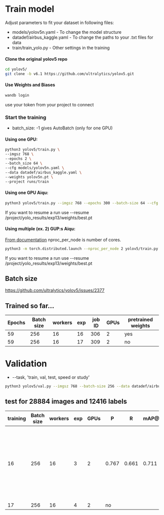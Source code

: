 # Train model 

Adjust parameters to fit your dataset in following files:
* models/yolov5n.yaml - To change the model structure
* datadef/airbus_kaggle.yaml - To change the paths to your .txt files for data
* train/train_yolo.py - Other settings in the training

#### Clone the original yolov5 repo
````bash
cd yolov5/
git clone -b v6.1 https://github.com/ultralytics/yolov5.git
````
#### Use Weights and Biases
````bash
wandb login
````
use your token from your project to connect

### Start the training
* batch_size: -1 gives AutoBatch (only for one GPU)
#### Using one GPU:
````bash
python3 yolov5/train.py \
--imgsz 768 \
--epochs 2 \
--batch_size 64 \
--cfg models/yolov5n.yaml \
--data datadef/airbus_kaggle.yaml \
--weights yolov5n.pt \
--project runs/train
````
#### Using one GPU Aiqu:
````bash
python3 yolov5/train.py --imgsz 768 --epochs 300 --batch-size 64 --cfg models/yolov5n.yaml --data datadef/airbus_kaggle_aiqu.yaml --weights yolov5n.pt --project /project/yolo_results --device 0 --save-period 1 
````
If you want to resume a run use --resume /project/yolo_results/exp13/weights/best.pt

#### Using multiple (ex. 2) GUP:s Aiqu:
[From documentation](https://docs.ultralytics.com/tutorials/multi-gpu-training/)
nproc_per_node is number of cores.
````bash
python3 -m torch.distributed.launch --nproc_per_node 2 yolov5/train.py --imgsz 768 --epochs 300 --batch-size 256 --cfg models/yolov5n.yaml --data datadef/airbus_kaggle_aiqu.yaml --weights yolov5n.pt --project /project/yolo_results --device 0,1 --save-period 10 --cache
````
If you want to resume a run use --resume /project/yolo_results/exp13/weights/best.pt

## Batch size
https://github.com/ultralytics/yolov5/issues/2377

## Trained so far...
| Epochs  | Batch size | workers | exp | job ID | GPUs | pretrained weights |
| ------ | --------- | ------ | ----------- | ---- | ------ | --|
| 59  | 256  | 16 | 16 | 306 | 2 | yes |
| 59  | 256  | 16 | 17 | 309 | 2 | no |

# Validation
* --task, 'train, val, test, speed or study'
````bash
python3 yolov5/val.py --imgsz 768 --batch-size 256 --data datadef/airbus_kaggle_aiqu.yaml --weights /project/yolo_results/exp16/weights/best.pt --project /project/yolo_results_test --device 0,1 --task test --save-txt --single-cls
````

## test for 28884 images and 12416 labels
| training  | Batch size | workers | exp | GPUs | P | R | mAP@.5 | mAP@.5:.95 | Speed |
| --------- | --------- | -------- | --- | ---- | - | - | ------ | ---------- | ----- |
| 16  | 256  | 16 | 3 |  2 | 0.767 | 0.661 | 0.711 | 0.442 |  0.1ms pre-process, 0.9ms inference, 0.6ms NMS per image at shape (256, 3, 768, 768) |
| 17  | 256  | 16 | 4 |  2 | no |

